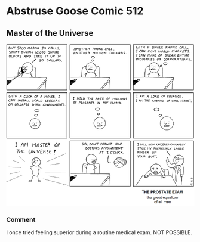 # Abstruse Goose Comic 512
## Master of the Universe

![image](i_prefer_women_doctors_with_small_fingers.png)
### Comment
I once tried feeling superior during a routine medical exam. NOT POSSIBLE.
